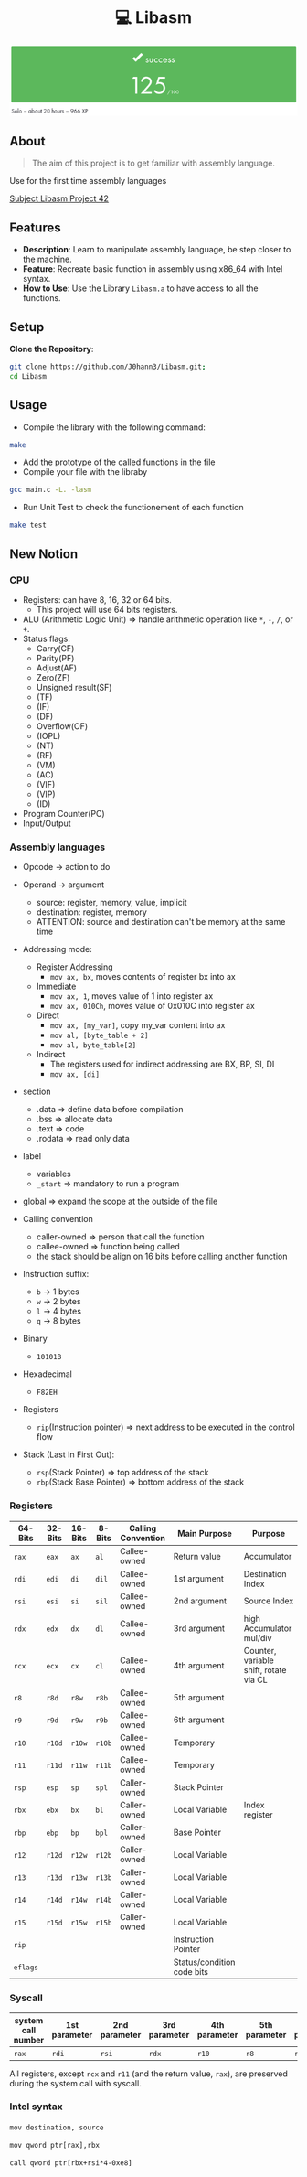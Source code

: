 <h1 align=center>💻 Libasm</h1>
<p align="center">
  <img src="img/libasm.png?raw=true"/>
</p>

## About

> The aim of this project is to get familiar with assembly language.

Use for the first time assembly languages

[Subject Libasm Project 42](libasm.pdf)


## Features
- **Description**: Learn to manipulate assembly language, be step closer to the machine.
- **Feature**: Recreate basic function in assembly using x86_64 with Intel syntax.
- **How to Use**: Use the Library `Libasm.a` to have access to all the functions.

## Setup

**Clone the Repository**:
```bash
git clone https://github.com/J0hann3/Libasm.git;
cd Libasm
```
## Usage

- Compile the library with the following command:
```bash
make
```
- Add the prototype of the called functions in the file 
- Compile your file with the libraby
```bash
gcc main.c -L. -lasm
```
- Run Unit Test to check the functionement of each function
```bash
make test
```

## New Notion

### CPU
- Registers: can have 8, 16, 32 or 64 bits.
	- This project will use 64 bits registers. 
- ALU (Arithmetic Logic Unit) => handle arithmetic operation like `*`, `-`, `/`, or `+`.
- Status flags:
	- Carry(CF)
	- Parity(PF)
	- Adjust(AF)
	- Zero(ZF)
	- Unsigned result(SF)
	- (TF)
	- (IF)
	- (DF)
	- Overflow(OF)
	- (IOPL)
	- (NT)
	- (RF)
	- (VM)
	- (AC)
	- (VIF)
	- (VIP)
	- (ID)
- Program Counter(PC)
- Input/Output

### Assembly languages
- Opcode -> action to do
- Operand -> argument
	- source: register, memory, value, implicit
	- destination: register, memory
	- ATTENTION: source and destination can't be memory at the same time
- Addressing mode:
	- Register Addressing
		- `mov ax, bx`, moves contents of register bx into ax
	- Immediate
		- `mov ax, 1`, moves value of 1 into register ax
		- `mov ax, 010Ch`, moves value of 0x010C into register ax
	- Direct
		- `mov ax, [my_var]`, copy my_var content into ax
		- `mov al, [byte_table + 2]`
		- `mov al, byte_table[2]`
	- Indirect
		- The registers used for indirect addressing are BX, BP, SI, DI
		- `mov ax, [di]`

- section
	- .data => define data before compilation
	- .bss => allocate data
	- .text => code
   	- .rodata => read only data
- label
	- variables
	- `_start` => mandatory to run a program
- global => expand the scope at the outside of the file
- Calling convention
	- caller-owned => person that call the function
	- callee-owned => function being called
   	- the stack should be align on 16 bits before calling another function
- Instruction suffix:
	- `b` -> 1 bytes
	- `w` -> 2 bytes
	- `l` -> 4 bytes
	- `q` -> 8 bytes
- Binary
	- `10101B`
- Hexadecimal
	- `F82EH`
- Registers
	- `rip`(Instruction pointer) => next address to be executed in the control flow
- Stack (Last In First Out):
	- `rsp`(Stack Pointer) => top address of the stack
	- `rbp`(Stack Base Pointer) => bottom address of the stack

### Registers

| 64-Bits | 32-Bits | 16-Bits | 8-Bits | Calling Convention |  Main Purpose | Purpose |
| --------| --------| --------| -------| -------------------| --------------| --------|
| `rax` | `eax` | `ax` | `al` | Callee-owned | Return value | Accumulator |
| `rdi` | `edi` | `di` | `dil` | Callee-owned | 1st argument | Destination Index |
| `rsi` | `esi` | `si` | `sil` | Callee-owned | 2nd argument | Source Index |
| `rdx` | `edx` | `dx` | `dl` | Callee-owned | 3rd argument | high Accumulator mul/div |
| `rcx` | `ecx` | `cx` | `cl` | Callee-owned | 4th argument | Counter, variable shift, rotate via CL |
| `r8` | `r8d` | `r8w` | `r8b` | Callee-owned | 5th argument|
| `r9` | `r9d` | `r9w` | `r9b` | Callee-owned | 6th argument|
| `r10` | `r10d` | `r10w` | `r10b` | Callee-owned | Temporary |
| `r11` | `r11d` | `r11w` | `r11b` | Callee-owned | Temporary |
| `rsp` | `esp` | `sp` | `spl` | Caller-owned | Stack Pointer |
| `rbx` | `ebx` | `bx` | `bl` | Caller-owned | Local Variable | Index register |
| `rbp` | `ebp` | `bp` | `bpl` | Caller-owned | Base Pointer |
| `r12` | `r12d` | `r12w` | `r12b` | Caller-owned | Local Variable |
| `r13` | `r13d` | `r13w` | `r13b` | Caller-owned | Local Variable |
| `r14` | `r14d` | `r14w` | `r14b` | Caller-owned | Local Variable |
| `r15` | `r15d` | `r15w` | `r15b` | Caller-owned | Local Variable |
| `rip` | | | | | Instruction Pointer |
| `eflags` | | | | | Status/condition code bits |

### Syscall

| system call number | 1st parameter | 2nd parameter | 3rd parameter | 4th parameter | 5th parameter | 6th parameter | result |
| ------------------|----------------|----------------|---------------|-------------|---------------|-------|-------------|
| `rax` | `rdi` | `rsi` | `rdx` | `r10` | `r8` | `r9` | `rax`|

All registers, except `rcx` and `r11` (and the return value, `rax`), are preserved during the system call with syscall. 

### Intel syntax

`mov destination, source`

`mov qword ptr[rax],rbx`

`call qword ptr[rbx+rsi*4-0xe8]`




